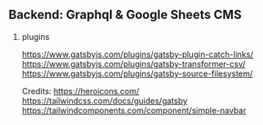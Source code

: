 ## Backend: Graphql & Google Sheets CMS

1.  plugins

    https://www.gatsbyjs.com/plugins/gatsby-plugin-catch-links/
    https://www.gatsbyjs.com/plugins/gatsby-transformer-csv/
    https://www.gatsbyjs.com/plugins/gatsby-source-filesystem/
    

    Credits: 
    https://heroicons.com/
    https://tailwindcss.com/docs/guides/gatsby
    https://tailwindcomponents.com/component/simple-navbar